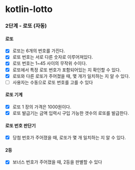 # kotlin-lotto

### 2단계 - 로또 (자동)

#### 로또
- [x] 로또는 6개의 번호를 가진다.
- [x] 로또 번호는 서로 다른 숫자로 이루어져있다.
- [x] 로또 번호는 1~45 사이의 무작위 수이다.
- [x] 로또에서 특정 로또 번호가 포함되어있는 지 확인할 수 있다.
- [x] 로또와 다른 로또가 주어졌을 때, 몇 개가 일치하는 지 알 수 있다.
- [ ] 사용자는 수동으로 로또 번호를 고를 수 있다

#### 로또 기계
- [x] 로또 1 장의 가격은 1000원이다.
- [x] 로또 발급기는 금액 입력시 구입 가능한 갯수의 로또를 발급한다.

#### 로또 번호 판단기
- [x] 당첨 번호가 주어졌을 때, 로또가 몇 개 일치하는 지 알 수 있다.


#### 2등
- [x] 보너스 번호가 주어졌을 때, 2등을 판별할 수 있다
